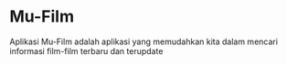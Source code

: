 # Mu-Film
Aplikasi Mu-Film adalah aplikasi yang memudahkan kita dalam mencari informasi film-film terbaru dan terupdate

